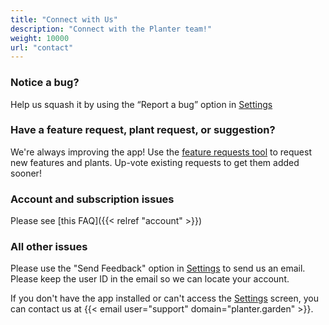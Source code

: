 ```yaml
---
title: "Connect with Us"
description: "Connect with the Planter team!"
weight: 10000
url: "contact"
---
```


### Notice a bug?
Help us squash it by using the “Report a bug” option in [Settings](https://planter.garden/settings)

### Have a feature request, plant request, or suggestion?
We're always improving the app! Use the <a href="https://planter.garden/requests">feature requests tool</a> to request new features and plants. Up-vote existing requests to get them added sooner!

### Account and subscription issues
Please see [this FAQ]({{< relref "account" >}})

### All other issues
Please use the "Send Feedback" option in [Settings](https://planter.garden/settings) to send us an
email. Please keep the user ID in the email so we can locate your account.

If you don't have the app installed or can't access the [Settings](https://planter.garden/settings) screen, you can contact us at
{{< email user="support" domain="planter.garden" >}}.
